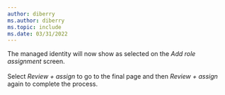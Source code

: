 ```yaml
---
author: diberry
ms.author: diberry
ms.topic: include
ms.date: 03/31/2022
---
```

The managed identity will now show as selected on the *Add role assignment* screen.<br>
<br>
Select *Review + assign* to go to the final page and then *Review + assign* again to complete the process.

